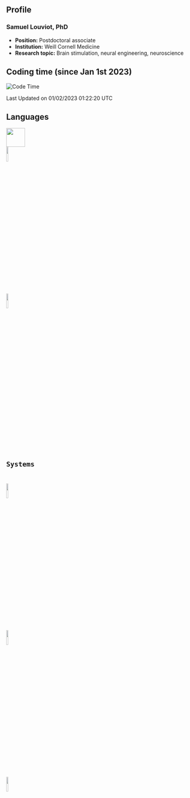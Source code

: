 ## Profile
### Samuel Louviot, PhD
- **Position:** Postdoctoral associate
- **Institution:** Weill Cornell Medicine
- **Research topic:** Brain stimulation, neural engineering, neuroscience

## Coding time (since Jan 1st 2023)

<!--START_SECTION:waka-->
![Code Time](http://img.shields.io/badge/Code%20Time-114%20hrs%2019%20mins-blue)

 Last Updated on 01/02/2023 01:22:20 UTC
 
<!--END_SECTION:waka-->

## Languages
<code><img height=50 src="https://www.vectorlogo.zone/logos/python/python-icon.svg"/>
<code><img width="10%" src=https://www.vectorlogo.zone/logos/gnu_bash/gnu_bash-icon.svg></code>
<code><img width="10%" src=https://www.vectorlogo.zone/logos/git-scm/git-scm-icon.svg></code>

## Systems
<code><img width="10%" src=https://www.vectorlogo.zone/logos/linux/linux-icon.svg></code>
<code><img width="10%" src=https://cdn.worldvectorlogo.com/logos/mac-os-2.svg></code>
<code><img width="10%" src=https://www.vectorlogo.zone/logos/microsoft/microsoft-icon.svg></code>
